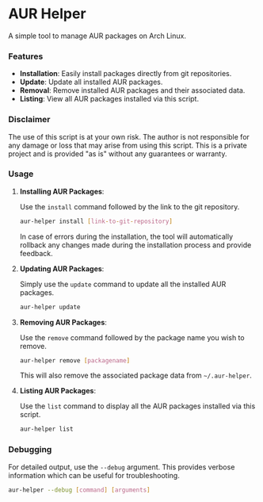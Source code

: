 # AUR Helper

A simple tool to manage AUR packages on Arch Linux.

### Features

- **Installation**: Easily install packages directly from git repositories.
- **Update**: Update all installed AUR packages.
- **Removal**: Remove installed AUR packages and their associated data.
- **Listing**: View all AUR packages installed via this script.

### Disclaimer

The use of this script is at your own risk. The author is not responsible for any damage or loss that may arise from using this script. This is a private project and is provided "as is" without any guarantees or warranty.

### Usage

1. **Installing AUR Packages**:

   Use the `install` command followed by the link to the git repository.
   
   ```bash
   aur-helper install [link-to-git-repository]
   ```
   
   In case of errors during the installation, the tool will automatically rollback any changes made during the installation process and provide feedback.

2. **Updating AUR Packages**:

   Simply use the `update` command to update all the installed AUR packages.
   
   ```bash
   aur-helper update
   ```

3. **Removing AUR Packages**:

   Use the `remove` command followed by the package name you wish to remove.
   
   ```bash
   aur-helper remove [packagename]
   ```

   This will also remove the associated package data from `~/.aur-helper`.

4. **Listing AUR Packages**:

   Use the `list` command to display all the AUR packages installed via this script.
   
   ```bash
   aur-helper list
   ```

### Debugging

For detailed output, use the `--debug` argument. This provides verbose information which can be useful for troubleshooting.

```bash
aur-helper --debug [command] [arguments]
```

